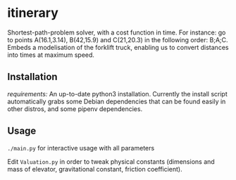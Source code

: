 # itinerary
Shortest-path-problem solver, with a cost function in time. For instance: go to points A(16.1,3.14), B(42,15.9) and C(21,20.3) in the following order: B;A;C. Embeds a modelisation of the forklift truck, enabling us to convert distances into times at maximum speed.
## Installation
*requirements:* An up-to-date python3 installation.
Currently the install script automatically grabs some Debian dependencies that can be found easily in other distros, and some pipenv dependencies.

## Usage
`./main.py` for interactive usage with all parameters

Edit `Valuation.py` in order to tweak physical constants (dimensions and mass of elevator, gravitational constant, friction coefficient).
